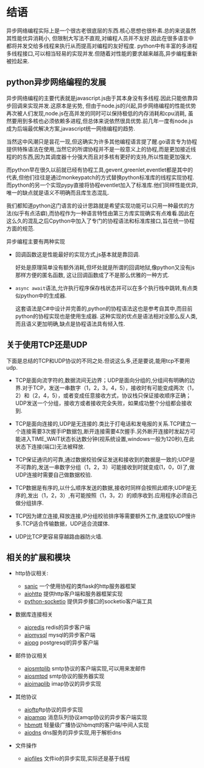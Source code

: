 # 结语

异步网络编程实际上是一个很古老很底层的东西.核心思想也很朴素.总的来说虽然其性能优异消耗小,
但限制大写法不直观,对编程人员并不友好.因此在很多语言中都将并发交给多线程来执行从而提高对编程的友好程度.
python中有丰富的多进程多线程接口,可以相当轻易的实现并发.但随着对性能的要求越来越高,异步编程重新被捡起来.

## python异步网络编程的发展


异步网络编程的主要代表就是javascript.js由于其本身没有多线程.因此只能依靠异步回调来实现并发.这原本是劣势,
但由于node.js的兴起,异步网络编程的性能优势再次被人们发现,node.js在高并发的同时可以保持极低的内存消耗和cpu消耗,
虽然要用到多核也必须依赖多进程,但总体来说依然很具优势.前几年一度有node.js成为后端最优解决方案,javascript统一网络编程的趋势.

当然这中风潮只是昙花一现,但这确实为许多其他编程语言提了醒.go语言专为协程提供特殊语法在使用,当然它的所谓协程并不是一般意义上的协程,而是更加接近线程的的东西,因为其调度器十分强大而且对多核有更好的支持,所以性能更加强大.

而python早在很久以前就已经有协程工具,gevent,greenlet,eventlet都是其中的代表,但他们往往是通过monkeypatch的方式替换python标准库的线程实现协程.而python的另一个实现pypy直接将协程eventlet加入了标准库.他们同样性能优异,唯一的缺点就是语义不明确而且库生态混乱.

我们都知道python这门语言的设计思路就是希望实现功能可以只用一种最优的方法(似乎有点洁癖),而协程作为一种语言特性由第三方库实现确实有点难看.因此在这么久的混乱之后Cpython中加入了专门的协程语法和标准库接口,旨在统一协程方面的规范.

异步编程主要有两种实现

+ 回调函数这是性能最好的实现方式,js基本就是靠回调.

    好处是原理简单没有额外消耗,但坏处就是所谓的回调地狱,像python又没有js那样方便的匿名函数,
    这让回调函数成了不是那么优雅的一种方式.

+ `async await`语法,允许执行程序保存栈状态并可以在多个执行栈中跳转,有点类似python中的生成器.
    
    这套语法是C#中设计并完善的,python的协程语法这也是参考自其中,而目前python的协程实现也是使用生成器.
    这种实现的优点是语法相对没那么反人类,而且语义更加明确,缺点是协程语法具有倾入性.


## 关于使用TCP还是UDP

下面是总结的TCP和UDP协议的不同之处.但说这么多,还是要说,能用tcp不要用udp.

+ TCP是面向流字符的,数据流间无边界；UDP是面向分组的,分组间有明确的边界.对于TCP，发送一串数字（1，2，3，4，5），接收时有可能变成两次（1，2）和（2，4，5），或者变成任意接收方式，协议栈只保证接收顺序正确；UDP发送一个分组，接收方或者接收完全失败，如果成功整个分组都会接收到.

+ TCP是面向连接的,UDP是无连接的.类比于打电话和发电报的关系.TCP建立一个连接需要3次握手IP数据包,断开连接需要4次握手.另外断开连接时发起方可能进入TIME_WAIT状态长达数分钟(视系统设置,windows一般为120秒),在此状态下连接(端口)无法被释放.

+ TCP保证通讯的可靠,通过数据校验保证发送和接收到的数据是一致的;UDP是不可靠的,发送一串数字分组（1，2，3）可能接收到时就变成(1，0，0)了,做UDP连接时需要自己做数据校验.

+ TCP数据是有序的,以什么顺序发送的数据,接收时同样会按照此顺序;UDP是无序的,发出（1，2，3）,有可能按照（1，3，2）的顺序收到.应用程序必须自己做分组排序.

+ TCP因为建立连接,释放连接,IP分组校验排序等需要额外工作,速度较UDP慢许多.TCP适合传输数据，UDP适合流媒体.

+ UDP比TCP更容易穿越路由器防火墙.

## 相关的扩展和模块

+ http协议相关:

    + [sanic](https://github.com/channelcat/sanic) 一个使用协程的类flask的http服务器框架
    + [aiohttp](https://github.com/aio-libs/aiohttp) 提供http客户端和服务器框架实现
    + [python-socketio](https://github.com/miguelgrinberg/python-socketio) 提供异步接口的socketio客户端工具


+ 数据库连接相关

    + [aioredis](https://github.com/aio-libs/aioredis) redis的异步客户端
    + [aiomysql](https://github.com/aio-libs/aiomysql) mysql的异步客户端
    + [aiopg](https://github.com/aio-libs/aiopg) postgresql的异步客户端

+ 邮件协议相关

    + [aiosmtplib](https://github.com/cole/aiosmtplib) smtp协议的客户端实现,可以用来发邮件
    + [aiosmtpd](https://github.com/aio-libs/aiosmtpd) smtp协议的服务器实现
    + [aioimaplib](https://github.com/bamthomas/aioimaplib) imap协议的异步实现

+ 其他协议

    + [aioftp](https://github.com/aio-libs/aioftp)ftp协议的异步实现
    + [aioamqp](https://github.com/Polyconseil/aioamqp) 消息队列协议amqp协议的异步客户端实现
    + [hbmqtt](https://github.com/beerfactory/hbmqtt) 轻量级广播协议hbmqtt的客户端/中间人实现
    + [aiodns](https://github.com/saghul/aiodns) dns服务的异步实现,用于解析dns

+ 文件操作

    + [aiofiles](https://github.com/Tinche/aiofiles) 文件io的异步实现,实际还是基于线程

    